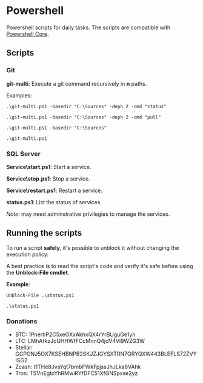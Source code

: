 # Powershell

Powershell scripts for daily tasks.
The scripts are compatible with [Powershell Core](https://github.com/PowerShell/PowerShell).

## Scripts

### Git

**git-multi**: Execute a git command recursively in **n** paths.

Examples:

`.\git-multi.ps1 -basedir "C:\Sources" -deph 2 -cmd "status"`

`.\git-multi.ps1 -basedir "C:\Sources" -deph 2 -cmd "pull"`

`.\git-multi.ps1 -basedir "C:\Sources"`

`.\git-multi.ps1`

### SQL Server

**Service\start.ps1**: Start a service.

**Service\stop.ps1**: Stop a service.

**Service\restart.ps1**: Restart a service.

**status.ps1**: List the status of services.

*Note*: may need adminstrative privilegies to manage the services.

## Running the scripts

To run a script **safely**, it's possible to unblock it without changing the execution policy.

A best practice is to read the script's code and verify it's safe before using the **Unblock-File cmdlet**.

**Example**:

`Unblock-File .\status.ps1`

`.\status.ps1`


### Donations

- BTC: 1PnerhP2C5xeGXxAkhxQX4rYrBUguGe1yh
- LTC: LMhAfkzJoUHHWfFCcMnnQ4jdV4Vi9WZG3W
- Stellar: GCPONJ5OX7KSEHBNPB2SKJZJGYSXTRN7ORYQXW443BLEFLS72ZVYISG2
- Zcash: t1THe8JvsYqt7bmbFWkFpjssJhJLka6VAhk
- Tron: TSVnEgtoYhRMwiRYfDFC51XfGNSpxse2yz
